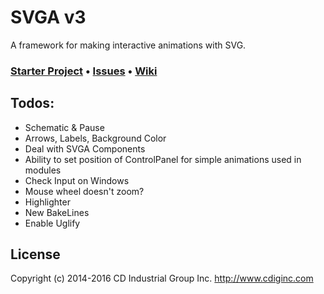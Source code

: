 # SVGA v3
A framework for making interactive animations with SVG.

### [Starter Project](https://github.com/cdig/svg-activity-starter) • [Issues](https://github.com/cdig/svga/issues) • [Wiki](https://github.com/cdig/svga/wiki)

## Todos:

* Schematic & Pause
* Arrows, Labels, Background Color
* Deal with SVGA Components
* Ability to set position of ControlPanel for simple animations used in modules
* Check Input on Windows
* Mouse wheel doesn't zoom?
* Highlighter
* New BakeLines
* Enable Uglify

## License
Copyright (c) 2014-2016 CD Industrial Group Inc. http://www.cdiginc.com
